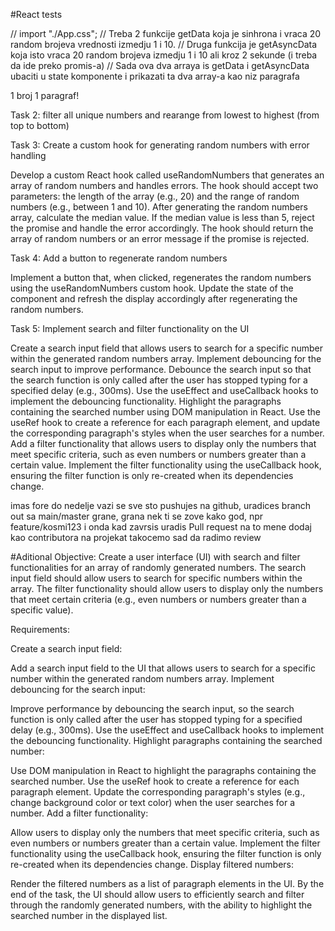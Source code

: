#React tests

// import "./App.css";
// Treba 2 funkcije getData koja je sinhrona i vraca 20 random brojeva vrednosti izmedju 1 i 10.
// Druga funkcija je getAsyncData koja isto vraca 20 random brojeva izmedju 1 i 10 ali kroz 2 sekunde (i treba da ide preko promis-a)
// Sada ova dva arraya is getData i getAsyncData ubaciti u state komponente i prikazati ta dva array-a kao niz paragrafa <p></p> 1 broj 1 paragraf!

Task 2: filter all unique numbers and rearange from lowest to highest (from top to bottom)

Task 3: Create a custom hook for generating random numbers with error handling

Develop a custom React hook called useRandomNumbers that generates an array of random numbers and handles errors.
The hook should accept two parameters: the length of the array (e.g., 20) and the range of random numbers (e.g., between 1 and 10).
After generating the random numbers array, calculate the median value. If the median value is less than 5, reject the promise and handle the error accordingly.
The hook should return the array of random numbers or an error message if the promise is rejected.

Task 4: Add a button to regenerate random numbers

Implement a button that, when clicked, regenerates the random numbers using the useRandomNumbers custom hook.
Update the state of the component and refresh the display accordingly after regenerating the random numbers.

Task 5: Implement search and filter functionality on the UI

Create a search input field that allows users to search for a specific number within the generated random numbers array.
Implement debouncing for the search input to improve performance. Debounce the search input so that the search function is only called after the user has stopped typing for a specified delay (e.g., 300ms). Use the useEffect and useCallback hooks to implement the debouncing functionality.
Highlight the paragraphs containing the searched number using DOM manipulation in React. Use the useRef hook to create a reference for each paragraph element, and update the corresponding paragraph's styles when the user searches for a number.
Add a filter functionality that allows users to display only the numbers that meet specific criteria, such as even numbers or numbers greater than a certain value. Implement the filter functionality using the useCallback hook, ensuring the filter function is only re-created when its dependencies change.

imas fore do nedelje
vazi se sve sto pushujes na github, uradices branch out sa main/master grane, grana nek ti se zove kako god, npr feature/kosmi123
i onda kad zavrsis uradis Pull request na to
mene dodaj kao contributora na projekat
takocemo sad da radimo review

#Aditional Objective:
Create a user interface (UI) with search and filter functionalities for an array of randomly generated numbers. The search input field should allow users to search for specific numbers within the array. The filter functionality should allow users to display only the numbers that meet certain criteria (e.g., even numbers or numbers greater than a specific value).

Requirements:

Create a search input field:

Add a search input field to the UI that allows users to search for a specific number within the generated random numbers array.
Implement debouncing for the search input:

Improve performance by debouncing the search input, so the search function is only called after the user has stopped typing for a specified delay (e.g., 300ms).
Use the useEffect and useCallback hooks to implement the debouncing functionality.
Highlight paragraphs containing the searched number:

Use DOM manipulation in React to highlight the paragraphs containing the searched number.
Use the useRef hook to create a reference for each paragraph element.
Update the corresponding paragraph's styles (e.g., change background color or text color) when the user searches for a number.
Add a filter functionality:

Allow users to display only the numbers that meet specific criteria, such as even numbers or numbers greater than a certain value.
Implement the filter functionality using the useCallback hook, ensuring the filter function is only re-created when its dependencies change.
Display filtered numbers:

Render the filtered numbers as a list of paragraph elements in the UI.
By the end of the task, the UI should allow users to efficiently search and filter through the randomly generated numbers, with the ability to highlight the searched number in the displayed list.
